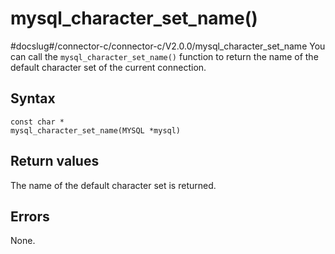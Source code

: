mysql_character_set_name() 
===============================================
#docslug#/connector-c/connector-c/V2.0.0/mysql_character_set_name
You can call the `mysql_character_set_name()` function to return the name of the default character set of the current connection. 

Syntax 
---------------------------

```unknow
const char *
mysql_character_set_name(MYSQL *mysql)
```



Return values 
----------------------------------

The name of the default character set is returned.

Errors 
---------------------------

None.
